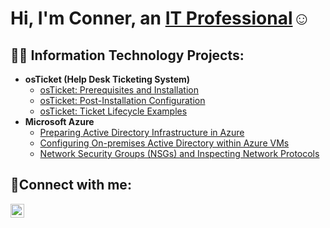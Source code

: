 <h1>Hi, I'm Conner, an <a href="https://www.linkedin.com/in/conner-doucette-117473349/">IT Professional</a>☺</h1>

<h2>👨‍💻 Information Technology Projects:</h2>

- <b>osTicket (Help Desk Ticketing System)</b>
  - [osTicket: Prerequisites and Installation](https://github.com/cdoucet303/osticket-prereqs)
  - [osTicket: Post-Installation Configuration](https://github.com/cdoucet303/post-install-config)
  - [osTicket: Ticket Lifecycle Examples](https://github.com/cdoucet303/ticket-lifecycle)
- <b>Microsoft Azure</b>
  - [Preparing Active Directory Infrastructure in Azure](https://github.com/cdoucet303/AD-preparation)
  - [Configuring On-premises Active Directory within Azure VMs](https://github.com/cdoucet303/configure-ad)
  - [Network Security Groups (NSGs) and Inspecting Network Protocols](https://github.com/cdoucet303/azure-network-protocols)

<h2>🤳Connect with me:</h2>

[<img align="left" alt="Josh | LinkedIn" width="22px" src="https://cdn.jsdelivr.net/npm/simple-icons@v3/icons/linkedin.svg" />][linkedin]

[linkedin]: https://www.linkedin.com/in/conner-doucette-117473349/
